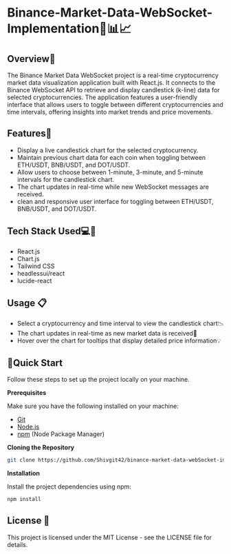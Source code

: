 # Binance-Market-Data-WebSocket-Implementation🤖📊📈

## Overview🎫

The Binance Market Data WebSocket project is a real-time cryptocurrency market data visualization application built with React.js. It connects to the Binance WebSocket API to retrieve and display candlestick (k-line) data for selected cryptocurrencies. The application features a user-friendly interface that allows users to toggle between different cryptocurrencies and time intervals, offering insights into market trends and price movements.

## Features🎁

- Display a live candlestick chart for the selected cryptocurrency.
- Maintain previous chart data for each coin when toggling between ETH/USDT, BNB/USDT, and DOT/USDT.
- Allow users to choose between 1-minute, 3-minute, and 5-minute intervals for the candlestick chart.
- The chart updates in real-time while new WebSocket messages are
  received.
- clean and responsive user interface for toggling between ETH/USDT, BNB/USDT, and DOT/USDT.

## Tech Stack Used💻🏹

- React.js
- Chart.js
- Tailwind CSS
- headlessui/react
- lucide-react

## Usage 📋

- Select a cryptocurrency and time interval to view the candlestick chart📉
- The chart updates in real-time as new market data is received🔄
- Hover over the chart for tooltips that display detailed price information💡

## <a name="quick-start">🤸Quick Start</a>

Follow these steps to set up the project locally on your machine.

**Prerequisites**

Make sure you have the following installed on your machine:

- [Git](https://git-scm.com/)
- [Node.js](https://nodejs.org/en)
- [npm](https://www.npmjs.com/) (Node Package Manager)

**Cloning the Repository**

```bash
git clone https://github.com/Shivgit42/binance-market-data-webSocket-implementation.git
```

**Installation**

Install the project dependencies using npm:

```bash
npm install
```

## License 📝

This project is licensed under the MIT License - see the LICENSE file for details.
